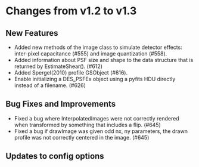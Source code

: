Changes from v1.2 to v1.3
=========================


New Features
------------

- Added new methods of the image class to simulate detector effects:
  inter-pixel capacitance (#555) and image quantization (#558).
- Added information about PSF size and shape to the data structure that is
  returned by EstimateShear(). (#612)
- Added Spergel(2010) profile GSObject (#616).
- Enable initializing a DES_PSFEx object using a pyfits HDU directly instead
  of a filename. (#626)

Bug Fixes and Improvements
--------------------------

- Fixed a bug where InterpolatedImages were not correctly rendered when
  transformed by something that includes a flip. (#645)
- Fixed a bug if drawImage was given odd nx, ny parameters, the drawn profile
  was not correctly centered in the image. (#645)

Updates to config options
-------------------------
